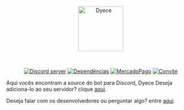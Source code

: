 <div align="center">
  <br />
  <p>
    <a href="https://github.com/Project-Dyece/Dyece"><img src="https://cdn.discordapp.com/attachments/723701206324871228/748303088284074004/4_copia_2.png" width="120" alt="Dyece" /></a>
  </p>
  <br />
  <p>
    <a href="discord.gg/QUpr3ZR"><img src="https://img.shields.io/discord/747643336185348268?color=7289da&label=servidor&logo=discord&logoColor=white" alt="Discord server" /></a>
    <a href="https://david-dm.org/Project-Dyece/Dyece"><img src="https://img.shields.io/david/Project-Dyece/Dyece.svg?maxAge=3600&label=dependencias" alt="Dependências" /></a>
    <a href="http://mpago.la/1eRoTD2"><img src="https://img.shields.io/badge/doar-MercPago-00ced1" alt="MercadoPago" /></a>
    <a href="https://discord.com/api/oauth2/authorize?client_id=747606678954049577&permissions=8&scope=bot"><img src="https://img.shields.io/badge/convidar-bot-yellow" alt="Convite" /></a>
  </p>
</div>

Aqui vocês encontram a source do bot para Discord, Dyece
Deseja adiciona-lo ao seu servidor? clique [aqui](https://discord.com/api/oauth2/authorize?client_id=747606678954049577&permissions=8&scope=bot).

Deseja falar com os desenvolvedores ou perguntar algo? entre [aqui](https://discord.gg/QUpr3ZR).
